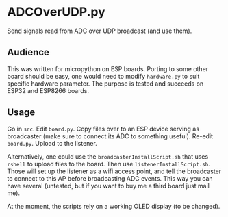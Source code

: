 # ADCOverUDP.py

Send signals read from ADC over UDP broadcast (and use them).

## Audience

This was written for micropython on ESP boards. Porting to some other board
should be easy, one would need to modify `hardware.py` to suit specific
hardware parameter. The purpose is tested and succeeds on ESP32 and ESP8266
boards.

## Usage

Go in `src`. Edit `board.py`. Copy files over to an ESP device serving as 
broadcaster (make sure to connect its ADC to something useful). Re-edit
`board.py`. Upload to the listener.

Alternatively, one could use the `broadcasterInstallScript.sh` that uses
`rshell` to upload files to the board. Then use `listenerInstallScript.sh`.
Those will set up the listener as a wifi access point, and tell the broadcaster
to connect to this AP before broadcasting ADC events. This way you can have
several (untested, but if you want to buy me a third board just mail me).

At the moment, the scripts rely on a working OLED display (to be changed).

